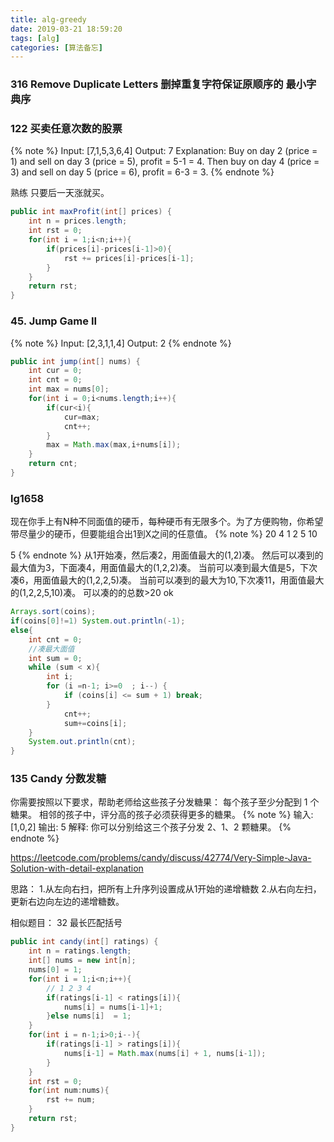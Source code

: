 ```yaml
---
title: alg-greedy
date: 2019-03-21 18:59:20
tags: [alg]
categories: [算法备忘]
---
```

### 316 Remove Duplicate Letters 删掉重复字符保证原顺序的   最小字典序

### 122 买卖任意次数的股票
{% note %}
Input: [7,1,5,3,6,4]
Output: 7
Explanation: Buy on day 2 (price = 1) and sell on day 3 (price = 5), profit = 5-1 = 4. Then buy on day 4 (price = 3) and sell on day 5 (price = 6), profit = 6-3 = 3.
{% endnote %}

熟练
只要后一天涨就买。

```java
public int maxProfit(int[] prices) {
    int n = prices.length;
    int rst = 0;
    for(int i = 1;i<n;i++){
        if(prices[i]-prices[i-1]>0){
            rst += prices[i]-prices[i-1];
        }
    }
    return rst;
}
```

### 45. Jump Game II
{% note %}
Input: [2,3,1,1,4]
Output: 2
{% endnote %}

```java
public int jump(int[] nums) {
    int cur = 0;
    int cnt = 0;
    int max = nums[0];
    for(int i = 0;i<nums.length;i++){
        if(cur<i){
            cur=max;
            cnt++;
        }
        max = Math.max(max,i+nums[i]);
    }
    return cnt;
}
```

### lg1658
现在你手上有N种不同面值的硬币，每种硬币有无限多个。为了方便购物，你希望带尽量少的硬币，但要能组合出1到X之间的任意值。
{% note %}
20 4
1 2 5 10

5
{% endnote %}
从1开始凑，然后凑2，用面值最大的(1,2)凑。
然后可以凑到的最大值为3，下面凑4，用面值最大的(1,2,2)凑。
当前可以凑到最大值是5，下次凑6，用面值最大的(1,2,2,5)凑。
当前可以凑到的最大为10,下次凑11，用面值最大的(1,2,2,5,10)凑。
可以凑的的总数>20 ok

```java
Arrays.sort(coins);
if(coins[0]!=1) System.out.println(-1);
else{
    int cnt = 0;
    //凑最大面值
    int sum = 0;
    while (sum < x){
        int i;
        for (i =n-1; i>=0  ; i--) {
            if (coins[i] <= sum + 1) break;
        }
            cnt++;
            sum+=coins[i];
    }
    System.out.println(cnt);
}
```

### 135 Candy 分数发糖
你需要按照以下要求，帮助老师给这些孩子分发糖果：
每个孩子至少分配到 1 个糖果。
相邻的孩子中，评分高的孩子必须获得更多的糖果。
{% note %}
输入: [1,0,2]
输出: 5
解释: 你可以分别给这三个孩子分发 2、1、2 颗糖果。
{% endnote %}

https://leetcode.com/problems/candy/discuss/42774/Very-Simple-Java-Solution-with-detail-explanation

思路：
1.从左向右扫，把所有上升序列设置成从1开始的递增糖数
2.从右向左扫，更新右边向左边的递增糖数。

相似题目： 32 最长匹配括号 

```java
public int candy(int[] ratings) {
    int n = ratings.length;
    int[] nums = new int[n];
    nums[0] = 1;
    for(int i = 1;i<n;i++){
        // 1 2 3 4
        if(ratings[i-1] < ratings[i]){
            nums[i] = nums[i-1]+1;
        }else nums[i]  = 1;
    }
    for(int i = n-1;i>0;i--){
        if(ratings[i-1] > ratings[i]){
            nums[i-1] = Math.max(nums[i] + 1, nums[i-1]); 
        }
    }
    int rst = 0;
    for(int num:nums){
        rst += num;
    }
    return rst;
}
```